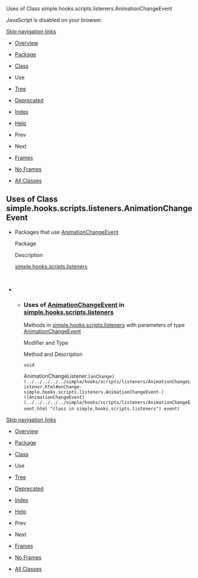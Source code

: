Uses of Class simple.hooks.scripts.listeners.AnimationChangeEvent   <!-- try { if (location.href.indexOf('is-external=true') == -1) { parent.document.title="Uses of Class simple.hooks.scripts.listeners.AnimationChangeEvent"; } } catch(err) { } //-->

JavaScript is disabled on your browser.

[Skip navigation links](#skip.navbar.top "Skip navigation links")

*   [Overview](../../../../../overview-summary.html)
*   [Package](../package-summary.html)
*   [Class](../../../../../simple/hooks/scripts/listeners/AnimationChangeEvent.html "class in simple.hooks.scripts.listeners")
*   Use
*   [Tree](../package-tree.html)
*   [Deprecated](../../../../../deprecated-list.html)
*   [Index](../../../../../index-files/index-1.html)
*   [Help](../../../../../help-doc.html)

*   Prev
*   Next

*   [Frames](../../../../../index.html?simple/hooks/scripts/listeners/class-use/AnimationChangeEvent.html)
*   [No Frames](AnimationChangeEvent.html)

*   [All Classes](../../../../../allclasses-noframe.html)

<!-- allClassesLink = document.getElementById("allclasses\_navbar\_top"); if(window==top) { allClassesLink.style.display = "block"; } else { allClassesLink.style.display = "none"; } //-->

Uses of Class  
simple.hooks.scripts.listeners.AnimationChangeEvent
-------------------------------------------------------------------

*   Packages that use [AnimationChangeEvent](../../../../../simple/hooks/scripts/listeners/AnimationChangeEvent.html "class in simple.hooks.scripts.listeners") 
    
    Package
    
    Description
    
    [simple.hooks.scripts.listeners](#simple.hooks.scripts.listeners)
    
     
    
*   *   ### Uses of [AnimationChangeEvent](../../../../../simple/hooks/scripts/listeners/AnimationChangeEvent.html "class in simple.hooks.scripts.listeners") in [simple.hooks.scripts.listeners](../../../../../simple/hooks/scripts/listeners/package-summary.html)
        
        Methods in [simple.hooks.scripts.listeners](../../../../../simple/hooks/scripts/listeners/package-summary.html) with parameters of type [AnimationChangeEvent](../../../../../simple/hooks/scripts/listeners/AnimationChangeEvent.html "class in simple.hooks.scripts.listeners") 
        
        Modifier and Type
        
        Method and Description
        
        `void`
        
        AnimationChangeListener.`[onChange](../../../../../simple/hooks/scripts/listeners/AnimationChangeListener.html#onChange-simple.hooks.scripts.listeners.AnimationChangeEvent-)([AnimationChangeEvent](../../../../../simple/hooks/scripts/listeners/AnimationChangeEvent.html "class in simple.hooks.scripts.listeners") event)` 
        

[Skip navigation links](#skip.navbar.bottom "Skip navigation links")

*   [Overview](../../../../../overview-summary.html)
*   [Package](../package-summary.html)
*   [Class](../../../../../simple/hooks/scripts/listeners/AnimationChangeEvent.html "class in simple.hooks.scripts.listeners")
*   Use
*   [Tree](../package-tree.html)
*   [Deprecated](../../../../../deprecated-list.html)
*   [Index](../../../../../index-files/index-1.html)
*   [Help](../../../../../help-doc.html)

*   Prev
*   Next

*   [Frames](../../../../../index.html?simple/hooks/scripts/listeners/class-use/AnimationChangeEvent.html)
*   [No Frames](AnimationChangeEvent.html)

*   [All Classes](../../../../../allclasses-noframe.html)

<!-- allClassesLink = document.getElementById("allclasses\_navbar\_bottom"); if(window==top) { allClassesLink.style.display = "block"; } else { allClassesLink.style.display = "none"; } //-->